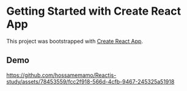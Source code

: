 # Getting Started with Create React App

This project was bootstrapped with [Create React App](https://github.com/facebook/create-react-app).

## Demo



https://github.com/hossamemamo/Reactjs-study/assets/78453559/fcc2f918-566d-4cfb-9467-245325a51918

